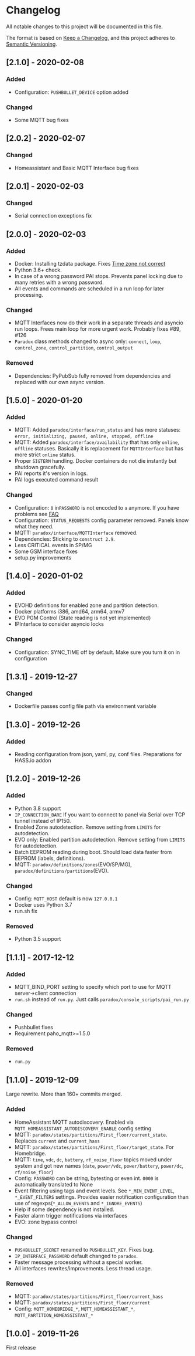 # Changelog
All notable changes to this project will be documented in this file.

The format is based on [Keep a Changelog](https://keepachangelog.com/en/1.0.0/),
and this project adheres to [Semantic Versioning](https://semver.org/spec/v2.0.0.html).

## [2.1.0] - 2020-02-08

### Added
- Configuration: `PUSHBULLET_DEVICE` option added

### Changed
- Some MQTT bug fixes

## [2.0.2] - 2020-02-07

### Changed
- Homeassistant and Basic MQTT Interface bug fixes

## [2.0.1] - 2020-02-03

### Changed
- Serial connection exceptions fix

## [2.0.0] - 2020-02-03
### Added
- Docker: Installing tzdata package. Fixes [Time zone not correct](https://github.com/ParadoxAlarmInterface/hassio-repository/issues/7)
- Python 3.6+ check.
- In case of a wrong password PAI stops. Prevents panel locking due to many retries with a wrong password.
- All events and commands are scheduled in a run loop for later processing.

### Changed

- MQTT Interfaces now do their work in a separate threads and asyncio run loops. Frees main loop for more urgent work. Probably fixes #89, #126
- `Paradox` class methods changed to async only: `connect`, `loop`, `control_zone`, `control_partition`, `control_output`

### Removed

- Dependencies: PyPubSub fully removed from dependencies and replaced with our own async version.


## [1.5.0] - 2020-01-20
### Added
- MQTT: Added `paradox/interface/run_status` and has more statuses: `error, initializing, paused, online, stopped, offline`
- MQTT: Added `paradox/interface/availability` that has only `online`, `offline` statuses. Basically it is replacement for `MQTTInterface` but has more strict `online` status.
- Proper `SIGTERM` handling. Docker containers do not die instantly but shutdown gracefully.
- PAI reports it's version in logs.
- PAI logs executed command result

### Changed

- Configuration: `0` in`PASSWORD` is not encoded to `a` anymore. If you have problems see [FAQ](https://github.com/ParadoxAlarmInterface/pai/wiki/FAQ#authentication-failed-wrong-password)
- Configuration: `STATUS_REQUESTS` config parameter removed. Panels know what they need.
- MQTT: `paradox/interface/MQTTInterface` removed.
- Dependencies: Sticking to `construct 2.9`.
- Less CRITICAL events in SP/MG
- Some GSM interface fixes
- setup.py improvements

## [1.4.0] - 2020-01-02
### Added

- EVOHD definitions for enabled zone and partition detection.
- Docker platforms i386, amd64, arm64, armv7
- EVO PGM Control (State reading is not yet implemented)
- IPInterface to consider asyncio locks

### Changed

- Configuration: SYNC_TIME off by default. Make sure you turn it on in configuration

## [1.3.1] - 2019-12-27
### Changed

- Dockerfile passes config file path via environment variable


## [1.3.0] - 2019-12-26
### Added

- Reading configuration from json, yaml, py, conf files. Preparations for HASS.io addon

## [1.2.0] - 2019-12-26
### Added

- Python 3.8 support
- `IP_CONNECTION_BARE` If you want to connect to panel via Serial over TCP tunnel instead of IP150.
- Enabled Zone autodetection. Remove setting from `LIMITS` for autodetection.
- EVO only: Enabled partition autodetection. Remove setting from `LIMITS` for autodetection.
- Batch EEPROM reading during boot. Should load data faster from EEPROM (labels, definitions).
- MQTT: `paradox/definitions/zones`(EVO/SP/MG), `paradox/definitions/partitions`(EVO).

### Changed

- Config: `MQTT_HOST` default is now `127.0.0.1`
- Docker uses Python 3.7
- run.sh fix

### Removed

- Python 3.5 support

## [1.1.1] - 2017-12-12
### Added

- MQTT_BIND_PORT setting to specify which port to use for MQTT server->client connection
- `run.sh` instead of `run.py`. Just calls `paradox/console_scripts/pai_run.py`

### Changed

- Pushbullet fixes
- Requirement paho_mqtt>=1.5.0

### Removed

- `run.py`

## [1.1.0] - 2019-12-09
Large rewrite. More than 160+ commits merged.
### Added

- HomeAssistant MQTT autodiscovery. Enabled via `MQTT_HOMEASSISTANT_AUTODISCOVERY_ENABLE` config setting
- MQTT: `paradox/states/partitions/First_floor/current_state`. Replaces `current` and `current_hass`
- MQTT: `paradox/states/partitions/First_floor/target_state`. For Homebridge.
- MQTT: `time`, `vdc`, `dc`, `battery`, `rf_noise_floor` topics moved under system and got new names (`date`, `power/vdc`, `power/battery`, `power/dc`, `rf/noise_floor`)
- Config: `PASSWORD` can be string, bytesting or even int. `0000` is automatically translated to None
- Event filtering using tags and event levels. See `*_MIN_EVENT_LEVEL`, `*_EVENT_FILTERS` settings. Provides easier notification configuration than use of regexps(`*_ALLOW_EVENTS` and `*_IGNORE_EVENTS`)
- Help if some dependency is not installed.
- Faster alarm trigger notifications via interfaces
- EVO: zone bypass control

### Changed

- `PUSHBULLET_SECRET` renamed to `PUSHBULLET_KEY`. Fixes bug.
- `IP_INTERFACE_PASSWORD` default changed to `paradox`.
- Faster message processing without a special worker.
- All interfaces rewrites/improvements. Less thread usage.

### Removed

- MQTT: `paradox/states/partitions/First_floor/current_hass`
- MQTT: `paradox/states/partitions/First_floor/current`
- Config: `MQTT_HOMEBRIDGE_*`, `MQTT_HOMEASSISTANT_*`, `MQTT_PARTITION_HOMEASSISTANT_*`


## [1.0.0] - 2019-11-26
First release